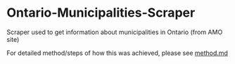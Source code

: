 # Ontario-Municipalities-Scraper
Scraper used to get information about municipalities in Ontario (from AMO site)

For detailed method/steps of how this was achieved, please see [method.md](./method.md)
